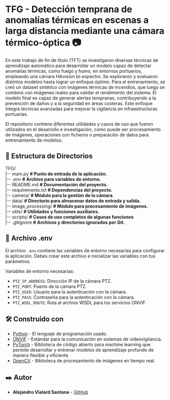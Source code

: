 # TFG - Detección temprana de anomalías térmicas en escenas a larga distancia mediante una cámara térmico-óptica 📷

En este trabajo de fin de título (TFT) se investigaron diversas técnicas de aprendizaje automático para desarrollar un modelo capaz de detectar anomalías térmicas, como fuego y humo, en entornos portuarios, empleando una cámara Hikvision bi-espectro. Se exploraron y evaluaron distintos modelos hasta lograr un enfoque óptimo. Para el entrenamiento, se creó un dataset sintético con imágenes térmicas de incendios, que luego se combinó con imágenes reales para validar el rendimiento del sistema. El modelo final es capaz de generar alertas tempranas, contribuyendo a la prevención de daños y a la seguridad en áreas costeras. Este enfoque integra técnicas avanzadas para mejorar la vigilancia en infraestructuras portuarias.

El repositorio contiene diferentes utilidades y casos de uso que fueron utilizados en el desarrollo e investigación, como puede ser procesamiento de imágenes, operaciones con ficheros o preparación de datos para entrenamiento de modelos.

## 📁 Estructura de Directorios

TFG/ <br>
|-- main.py **# Punto de entrada de la aplicación.** <br>
|-- .env **# Archivo para variables de entorno.** <br>
|-- README.md **# Documentación del proyecto.** <br>
|-- requirements.txt **# Dependencias del proyecto.** <br>
|-- camera/ **# Módulo para la gestión de la cámara.** <br>
|-- data/ **# Directorio para almacenar datos de entrada y salida.** <br>
|-- image_processing/ **# Módulo para procesamiento de imágenes.** <br>
|-- utils/ **# Utilidades y funciones auxiliares.** <br>
|-- scripts/ **# Casos de uso completos de algunas funciones** <br>
|-- .gitignore **# Archivos y directorios ignorados por Git.** <br>

## 📄 Archivo .env

El archivo `.env` contiene las variables de entorno necesarias para configurar la aplicación. Debes crear este archivo e inicializar las variables con tus parámetros.

Variables de entorno necesarias:

- `PTZ_IP_ADDRESS`: Dirección IP de la cámara PTZ.
- `PTZ_PORT`: Puerto de la cámara PTZ.
- `PTZ_USER`: Usuario para la autenticación con la cámara.
- `PTZ_PASS`: Contraseña para la autenticación con la cámara.
- `PTZ_WSDL_ROUTE`: Ruta al archivo WSDL para los servicios ONVIF.

## 🛠️ Construido con

- [Python](https://www.python.org/) - El lenguaje de programación usado.
- [ONVIF](https://www.onvif.org/) - Estándar para la comunicación en sistemas de videovigilancia.
- [PyTorch](https://pytorch.org/) - Biblioteca de código abierto para machine learning que permite desarrollar y entrenar modelos de aprendizaje profundo de manera flexible y eficiente.
- [OpenCV](https://opencv.org/) - Biblioteca de procesamiento de imágenes en tiempo real.

## ✒️ Autor

- **Alejandro Vialard Santana**  - [GitHub](https://github.com/AlejandroVialardSantana)
